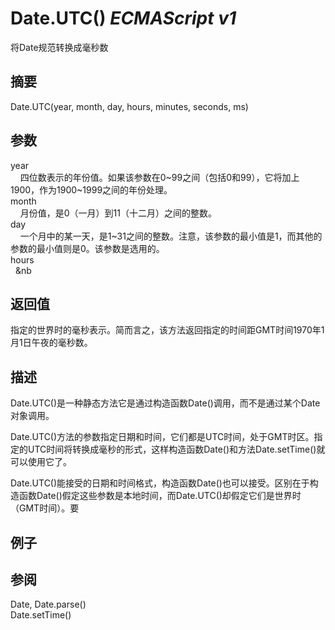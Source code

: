 # Date.UTC() _ECMAScript v1_

将Date规范转换成毫秒数

## 摘要

Date.UTC(year, month, day, hours, minutes, seconds, ms)

## 参数

year  
    四位数表示的年份值。如果该参数在0~99之间（包括0和99），它将加上1900，作为1900~1999之间的年份处理。  
month  
    月份值，是0（一月）到11（十二月）之间的整数。  
day  
    一个月中的某一天，是1~31之间的整数。注意，该参数的最小值是1，而其他的参数的最小值则是0。该参数是选用的。  
hours  
  &nb

## 返回值

指定的世界时的毫秒表示。简而言之，该方法返回指定的时间距GMT时间1970年1月1日午夜的毫秒数。

## 描述

Date.UTC()是一种静态方法它是通过构造函数Date()调用，而不是通过某个Date对象调用。  
  
  
Date.UTC()方法的参数指定日期和时间，它们都是UTC时间，处于GMT时区。指定的UTC时间将转换成毫秒的形式，这样构造函数Date()和方法Date.setTime()就可以使用它了。  
  
  
Date.UTC()能接受的日期和时间格式，构造函数Date()也可以接受。区别在于构造函数Date()假定这些参数是本地时间，而Date.UTC()却假定它们是世界时（GMT时间）。要

## 例子

    
    

## 参阅

Date, Date.parse()  
Date.setTime()

